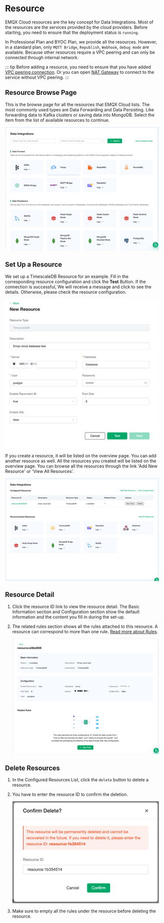 # Resource

EMQX Cloud resources are the key concept for Data Integrations. Most of the resources are the services provided by the cloud providers. Before starting, you need to ensure that the deployment status is `running`. 

In Professional Plan and BYOC Plan, we provide all the resources. However, in a standard plan, only `MQTT Bridge`, `Republish`, `Webhook`, `debug mode` are available. Because other resources require a VPC peering and can only be connected through internal network.

::: tip
Before adding a resource, you need to ensure that you have added [VPC peering connection](../deployments/vpc_peering.md). Or you can open [NAT Gateway](../vas/nat-gateway.md) to connect to the service without VPC peering.
:::

## Resource Browse Page

This is the browse page for all the resources that EMQX Cloud lists. The most commonly used types are Data Forwarding and Data Persisting. Like forwarding data to Kafka clusters or saving data into MongoDB. Select the item from the list of available resources to continue.

   ![resource-add](./_assets/resource_01.png)

## Set Up a Resource

We set up a TimescaleDB Resource for an example. Fill in the corresponding resource configuration and click the **Test** Button. If the connection is successful, We will receive a message and click to see the details. Otherwise, please check the resource configuration.

   ![resource-add](./_assets/resource_02.png)

If you create a resource, it will be listed on the overview page. You can add another resource as well. All the resources you created will be listed on the overview page. You can browse all the resources through the link 'Add New Resource' or 'View All Resources'.

   ![resource-add](./_assets/resource_03.png)

## Resource Detail

1. Click the resource ID link to view the resource detail. The Basic Information section and Configuration section show the default information and the content you fill in during the set-up.

2. The related rules section shows all the rules attached to this resource. A resource can correspond to more than one rule. [Read more about Rules](./rules.md).

   ![resource-add](./_assets/resource_07.png)

## Delete Resources

1. In the Configured Resources List, click the `delete` button to delete a resource.  

2. You have to enter the resource ID to confirm the deletion.

   ![resource-delete](./_assets/resource_06.png)

3. Make sure to empty all the rules under the resource before deleting the resource.
